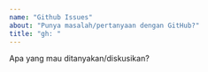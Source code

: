 ```yaml
---
name: "Github Issues"
about: "Punya masalah/pertanyaan dengan GitHub?"
title: "gh: "
---
```


Apa yang mau ditanyakan/diskusikan?
